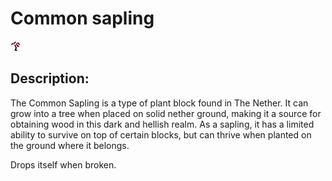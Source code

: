 
# Common sapling
![common_sapling.png](../../images/common_sapling.png) 

## Description:
The Common Sapling is a type of plant block found in The Nether. It can grow into a tree when placed on solid nether ground, making it a source for obtaining wood in this dark and hellish realm. As a sapling, it has a limited ability to survive on top of certain blocks, but can thrive when planted on the ground where it belongs.

Drops itself when broken.
